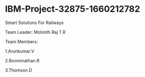 # IBM-Project-32875-1660212782
Smart Solutions For Railways

Team Leader:
Mohinth Raj T.R

Team Members:

1.Arunkumar.V

2.Boominathan.R 

3.Thomson.D
